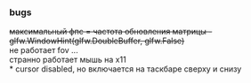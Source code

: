 ### bugs
~~максимальный фпс = частота обновления матрицы - glfw.WindowHint(glfw.DoubleBuffer, glfw.False)~~  
не работает fov ...  
странно работает мышь на x11  
    * cursor disabled, но включается на таскбаре сверху и снизу
